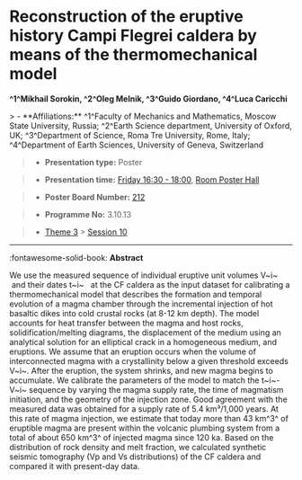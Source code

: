 # Reconstruction of the eruptive history Campi Flegrei caldera by means of the thermomechanical model

**^1^Mikhail Sorokin, ^2^Oleg Melnik, ^3^Guido Giordano, ^4^Luca Caricchi**

<!-- more -->> - **Affiliations:** ^1^Faculty of Mechanics and Mathematics, Moscow State University, Russia; ^2^Earth Science department, University of Oxford, UK; ^3^Department of Science, Roma Tre University, Rome, Italy; ^4^Department of Earth Sciences, University of Geneva, Switzerland

> - **Presentation type:** Poster

> - **Presentation time:** [Friday 16:30 - 18:00](../sessions_comparison.md#__tabbed_4_6), [Room Poster Hall](../maps_venue.md#__tabbed_1_1)

> - **Poster Board Number:** [212](../map_poster_boards.md#friday)

> - **Programme No:** 3.10.13

> - [Theme 3](../theme3.md) > [Session 10](../sessions/session-3-10.md)

--- 

:fontawesome-solid-book: **Abstract**

We use the measured sequence of individual eruptive unit volumes V~i~  and their dates t~i~   at the CF caldera as the input dataset for calibrating a thermomechanical model that describes the formation and temporal evolution of a magma chamber through the incremental injection of hot basaltic dikes into cold crustal rocks (at 8-12 km depth). The model accounts for heat transfer between the magma and host rocks, solidification/melting diagrams, the displacement of the medium using an analytical solution for an elliptical crack in a homogeneous medium, and eruptions. We assume that an eruption occurs when the volume of interconnected magma with a crystallinity below a given threshold exceeds V~i~. After the eruption, the system shrinks, and new magma begins to accumulate. We calibrate the parameters of the model to match the t~i~-V~i~ sequence by varying the magma supply rate, the time of magmatism initiation, and the geometry of the injection zone. Good agreement with the measured data was obtained for a supply rate of 5.4 km³/1,000 years. At this rate of magma injection, we estimate that today more than 43 km^3^ of eruptible magma are present within the volcanic plumbing system from a total of about 650 km^3^ of injected magma since 120 ka. Based on the distribution of rock density and melt fraction, we calculated synthetic seismic tomography (Vp and Vs distributions) of the CF caldera and compared it with present-day data.

